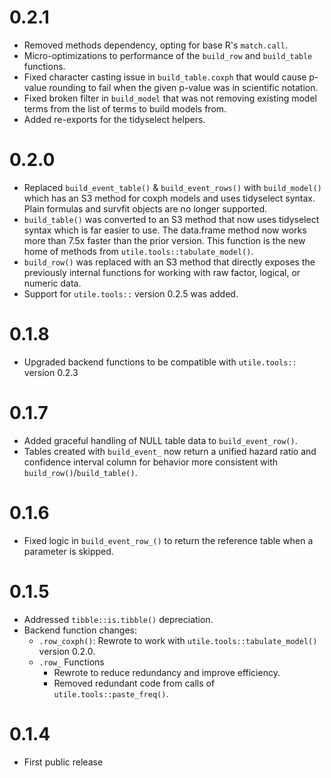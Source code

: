 # 0.2.1
* Removed methods dependency, opting for base R's `match.call`.
* Micro-optimizations to performance of the `build_row` and `build_table` functions.
* Fixed character casting issue in `build_table.coxph` that would cause p-value rounding to fail when the given p-value was in scientific notation.
* Fixed broken filter in `build_model` that was not removing existing model terms from the list of terms to build models from.
* Added re-exports for the tidyselect helpers.

# 0.2.0
* Replaced `build_event_table()` & `build_event_rows()` with `build_model()` which has an S3 method for coxph models and uses tidyselect syntax. Plain formulas and survfit objects are no longer supported.
* `build_table()` was converted to an S3 method that now uses tidyselect syntax which is far easier to use. The data.frame method now works more than 7.5x faster than the prior version. This function is the new home of methods from `utile.tools::tabulate_model()`.
* `build_row()` was replaced with an S3 method that directly exposes the previously internal functions for working with raw factor, logical, or numeric data.
* Support for `utile.tools::` version 0.2.5 was added.

# 0.1.8
* Upgraded backend functions to be compatible with `utile.tools::` version 0.2.3 

# 0.1.7
* Added graceful handling of NULL table data to `build_event_row()`.
* Tables created with `build_event_` now return a unified hazard ratio and confidence interval column for behavior more consistent with `build_row()`/`build_table()`.

# 0.1.6
* Fixed logic in `build_event_row_()` to return the reference table when a parameter is skipped.

# 0.1.5
* Addressed `tibble::is.tibble()` depreciation.
* Backend function changes:
  - `.row_coxph()`: Rewrote to work with `utile.tools::tabulate_model()` version 0.2.0.
  - `.row_` Functions
    - Rewrote to reduce redundancy and improve efficiency.
    - Removed redundant code from calls of `utile.tools::paste_freq()`.

# 0.1.4
* First public release

